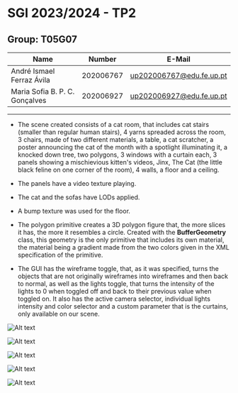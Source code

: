 # SGI 2023/2024 - TP2

## Group: T05G07

| Name                           | Number    | E-Mail                   |
| ------------------------------ | --------- | ------------------------ |
| André Ismael Ferraz Ávila      | 202006767 | up202006767@edu.fe.up.pt |
| Maria Sofia B. P. C. Gonçalves | 202006927 | up202006927@edu.fe.up.pt |

---

* The scene created consists of a cat room, that includes cat stairs (smaller than regular human stairs), 4 yarns spreaded across the room, 3 chairs, made of two different materials, a table, a cat scratcher, a poster announcing the cat of the month with a spotlight illuminating it, a knocked down tree, two polygons, 3 windows with a curtain each, 3 panels showing a mischievious kitten's videos, Jinx, The Cat (the little black feline on one corner of the room), 4 walls, a floor and a ceiling.

* The panels have a video texture playing.

* The cat and the sofas have LODs applied.

* A bump texture was used for the floor.

* The polygon primitive creates a 3D polygon figure that, the more slices it has, the more it resembles a circle. Created with the **BufferGeometry** class, this geometry is the only primitive that includes its own material, the material being a gradient made from the two colors given in the XML specification of the primitive.

* The GUI has the wireframe toggle, that, as it was specified, turns the objects that are not originally wireframes into wireframes and then back to normal, as well as the lights toggle, that turns the intensity of the lights to 0 when toggled off and back to their previous value when toggled on. It also has the active camera selector, individual lights intensity and color selector and a custom parameter that is the curtains, only available on our scene. 


![Alt text](<Captura de ecrã 2023-11-23, às 21.34.30-1.png>)

![Alt text](<Captura de ecrã 2023-11-23, às 21.34.36.png>)

![Alt text](<Captura de ecrã 2023-11-23, às 21.34.45.png>)

![Alt text](<Captura de ecrã 2023-11-23, às 21.35.15.png>)

![Alt text](<Captura de ecrã 2023-11-23, às 21.38.52.png>)